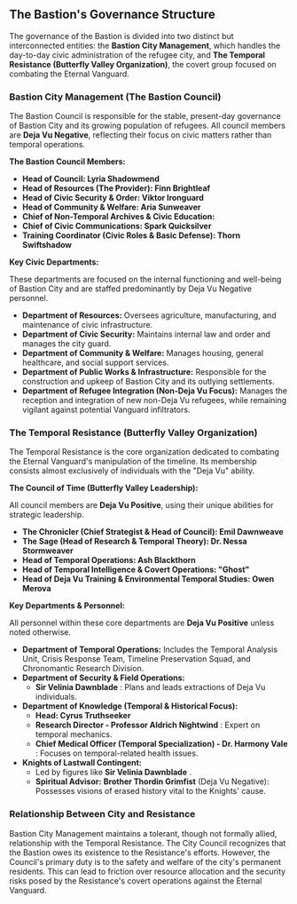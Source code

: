 ## The Bastion's Governance Structure

The governance of the Bastion is divided into two distinct but interconnected entities: the **Bastion City Management**, which handles the day-to-day civic administration of the refugee city, and **The Temporal Resistance (Butterfly Valley Organization)**, the covert group focused on combating the Eternal Vanguard.

### Bastion City Management (The Bastion Council)

The Bastion Council is responsible for the stable, present-day governance of Bastion City and its growing population of refugees. All council members are **Deja Vu Negative**, reflecting their focus on civic matters rather than temporal operations.

**The Bastion Council Members:**

* **Head of Council: Lyria Shadowmend** 
* **Head of Resources (The Provider): Finn Brightleaf** 
* **Head of Civic Security & Order: Viktor Ironguard** 
* **Head of Community & Welfare: Aria Sunweaver** 
* **Chief of Non-Temporal Archives & Civic Education:** 
* **Chief of Civic Communications: Spark Quicksilver** 
* **Training Coordinator (Civic Roles & Basic Defense): Thorn Swiftshadow** 

**Key Civic Departments:**

These departments are focused on the internal functioning and well-being of Bastion City and are staffed predominantly by Deja Vu Negative personnel.

* **Department of Resources:** Oversees agriculture, manufacturing, and maintenance of civic infrastructure.
* **Department of Civic Security:** Maintains internal law and order and manages the city guard.
* **Department of Community & Welfare:** Manages housing, general healthcare, and social support services.
* **Department of Public Works & Infrastructure:** Responsible for the construction and upkeep of Bastion City and its outlying settlements.
* **Department of Refugee Integration (Non-Deja Vu Focus):** Manages the reception and integration of new non-Deja Vu refugees, while remaining vigilant against potential Vanguard infiltrators.

### The Temporal Resistance (Butterfly Valley Organization)

The Temporal Resistance is the core organization dedicated to combating the Eternal Vanguard's manipulation of the timeline. Its membership consists almost exclusively of individuals with the "Deja Vu" ability.

**The Council of Time (Butterfly Valley Leadership):**

All council members are **Deja Vu Positive**, using their unique abilities for strategic leadership.

* **The Chronicler (Chief Strategist & Head of Council): Emil Dawnweave** 
* **The Sage (Head of Research & Temporal Theory): Dr. Nessa Stormweaver** 
* **Head of Temporal Operations: Ash Blackthorn** 
* **Head of Temporal Intelligence & Covert Operations: "Ghost"** 
* **Head of Deja Vu Training & Environmental Temporal Studies: Owen Merova** 

**Key Departments & Personnel:**

All personnel within these core departments are **Deja Vu Positive** unless noted otherwise.

* **Department of Temporal Operations:** Includes the Temporal Analysis Unit, Crisis Response Team, Timeline Preservation Squad, and Chronomantic Research Division.
* **Department of Security & Field Operations:**
    * **Sir Velinia Dawnblade** : Plans and leads extractions of Deja Vu individuals.
* **Department of Knowledge (Temporal & Historical Focus):**
    * **Head: Cyrus Truthseeker** 
    * **Research Director - Professor Aldrich Nightwind** : Expert on temporal mechanics.
    * **Chief Medical Officer (Temporal Specialization) - Dr. Harmony Vale** : Focuses on temporal-related health issues.
* **Knights of Lastwall Contingent:**
    * Led by figures like **Sir Velinia Dawnblade** .
    * **Spiritual Advisor:** **Brother Thordin Grimfist** (Deja Vu Negative): Possesses visions of erased history vital to the Knights' cause.

### Relationship Between City and Resistance

Bastion City Management maintains a tolerant, though not formally allied, relationship with the Temporal Resistance. The City Council recognizes that the Bastion owes its existence to the Resistance's efforts. However, the Council's primary duty is to the safety and welfare of the city's permanent residents. This can lead to friction over resource allocation and the security risks posed by the Resistance's covert operations against the Eternal Vanguard.